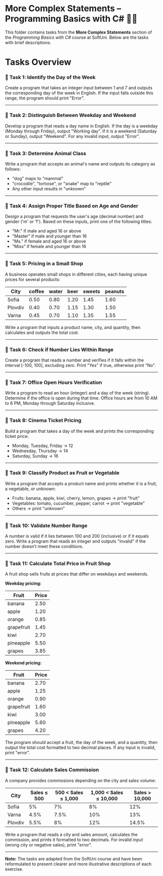 # More Complex Statements – Programming Basics with C# 🧑‍💻

This folder contains tasks from the **More Complex Statements** section of the _Programming Basics with C#_ course at SoftUni. Below are the tasks with brief descriptions.

# Tasks Overview

### 📝 Task 1: Identify the Day of the Week  
Create a program that takes an integer input between 1 and 7 and outputs the corresponding day of the week in English. If the input falls outside this range, the program should print "Error".

---

### 📝 Task 2: Distinguish Between Weekday and Weekend  
Develop a program that reads a day name in English. If the day is a weekday (Monday through Friday), output "Working day". If it is a weekend (Saturday or Sunday), output "Weekend". For any invalid input, output "Error".

---

### 📝 Task 3: Determine Animal Class  
Write a program that accepts an animal's name and outputs its category as follows:

- "dog" maps to "mammal"  
- "crocodile", "tortoise", or "snake" map to "reptile"  
- Any other input results in "unknown"

---

### 📝 Task 4: Assign Proper Title Based on Age and Gender  
Design a program that requests the user's age (decimal number) and gender ('m' or 'f'). Based on these inputs, print one of the following titles:

- "Mr." if male and aged 16 or above  
- "Master" if male and younger than 16  
- "Ms." if female and aged 16 or above  
- "Miss" if female and younger than 16

---

### 📝 Task 5: Pricing in a Small Shop  
A business operates small shops in different cities, each having unique prices for several products:

| City    | coffee | water | beer | sweets | peanuts |
|---------|--------|-------|------|--------|---------|
| Sofia   | 0.50   | 0.80  | 1.20 | 1.45   | 1.60    |
| Plovdiv | 0.40   | 0.70  | 1.15 | 1.30   | 1.50    |
| Varna   | 0.45   | 0.70  | 1.10 | 1.35   | 1.55    |

Write a program that inputs a product name, city, and quantity, then calculates and outputs the total cost.

---

### 📝 Task 6: Check if Number Lies Within Range  
Create a program that reads a number and verifies if it falls within the interval [-100, 100], excluding zero. Print "Yes" if true, otherwise print "No".

---

### 📝 Task 7: Office Open Hours Verification  
Write a program to read an hour (integer) and a day of the week (string). Determine if the office is open during that time. Office hours are from 10 AM to 6 PM, Monday through Saturday inclusive.

---

### 📝 Task 8: Cinema Ticket Pricing  
Build a program that takes a day of the week and prints the corresponding ticket price:

- Monday, Tuesday, Friday → 12  
- Wednesday, Thursday → 14  
- Saturday, Sunday → 16

---

### 📝 Task 9: Classify Product as Fruit or Vegetable  
Write a program that accepts a product name and prints whether it is a fruit, a vegetable, or unknown:

- Fruits: banana, apple, kiwi, cherry, lemon, grapes → print "fruit"  
- Vegetables: tomato, cucumber, pepper, carrot → print "vegetable"  
- Others → print "unknown"

---

### 📝 Task 10: Validate Number Range  
A number is valid if it lies between 100 and 200 (inclusive) or if it equals zero. Write a program that reads an integer and outputs "invalid" if the number doesn’t meet these conditions.

---

### 📝 Task 11: Calculate Total Price in Fruit Shop  
A fruit shop sells fruits at prices that differ on weekdays and weekends.

**Weekday pricing:**

| Fruit      | Price |
|------------|-------|
| banana     | 2.50  |
| apple      | 1.20  |
| orange     | 0.85  |
| grapefruit | 1.45  |
| kiwi       | 2.70  |
| pineapple  | 5.50  |
| grapes     | 3.85  |

**Weekend pricing:**

| Fruit      | Price |
|------------|-------|
| banana     | 2.70  |
| apple      | 1.25  |
| orange     | 0.90  |
| grapefruit | 1.60  |
| kiwi       | 3.00  |
| pineapple  | 5.60  |
| grapes     | 4.20  |

The program should accept a fruit, the day of the week, and a quantity, then output the total cost formatted to two decimal places. If any input is invalid, print "error".

---

### 📝 Task 12: Calculate Sales Commission  
A company provides commissions depending on the city and sales volume:

| City    | Sales ≤ 500 | 500 < Sales ≤ 1,000 | 1,000 < Sales ≤ 10,000 | Sales > 10,000 |
|---------|-------------|---------------------|------------------------|----------------|
| Sofia   | 5%          | 7%                  | 8%                     | 12%            |
| Varna   | 4.5%        | 7.5%                | 10%                    | 13%            |
| Plovdiv | 5.5%        | 8%                  | 12%                    | 14.5%          |

Write a program that reads a city and sales amount, calculates the commission, and prints it formatted to two decimals. For invalid input (wrong city or negative sales), print "error".

---

**Note:** The tasks are adapted from the SoftUni course and have been reformulated to present clearer and more illustrative descriptions of each exercise.
